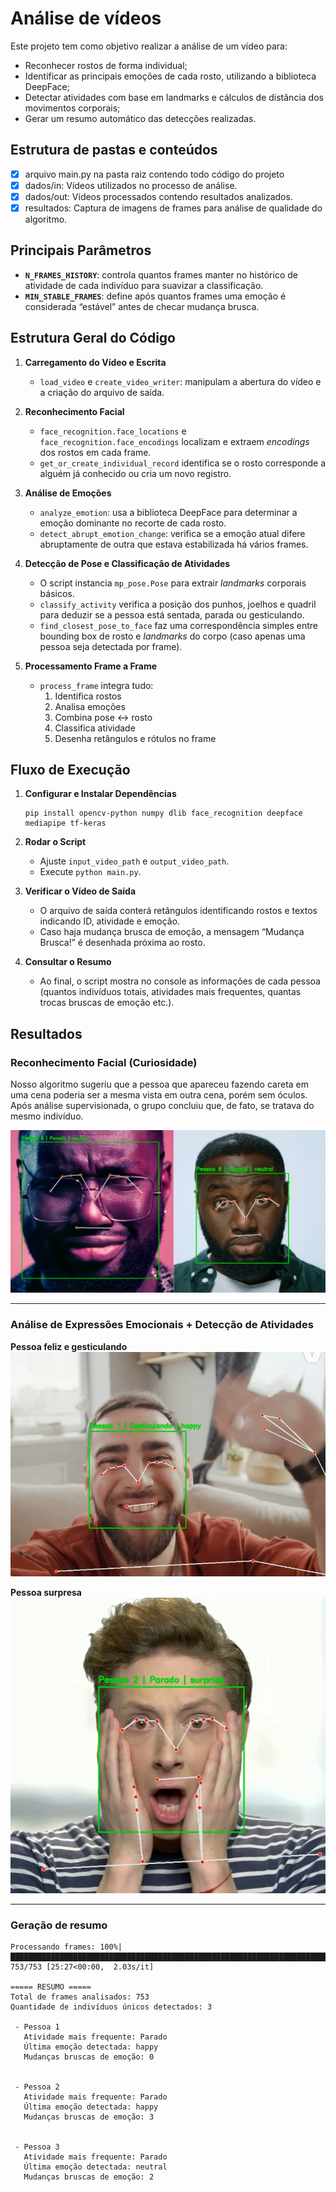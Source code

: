 # Análise de vídeos
Este projeto tem como objetivo realizar a análise de um vídeo para:
- Reconhecer rostos de forma individual;
- Identificar as principais emoções de cada rosto, utilizando a biblioteca DeepFace;
- Detectar atividades com base em landmarks e cálculos de distância dos movimentos corporais;
- Gerar um resumo automático das detecções realizadas.

## Estrutura de pastas e conteúdos
- [x] arquivo main.py na pasta raiz contendo todo código do projeto
- [x] dados/in: Vídeos utilizados no processo de análise.
- [x] dados/out: Vídeos processados contendo resultados analizados.
- [x] resultados: Captura de imagens de frames para análise de qualidade do algoritmo.

## Principais Parâmetros

- **`N_FRAMES_HISTORY`**: controla quantos frames manter no histórico de atividade de cada indivíduo para suavizar a classificação.  
- **`MIN_STABLE_FRAMES`**: define após quantos frames uma emoção é considerada “estável” antes de checar mudança brusca.

## Estrutura Geral do Código

1. **Carregamento do Vídeo e Escrita**  
   - `load_video` e `create_video_writer`: manipulam a abertura do vídeo e a criação do arquivo de saída.

2. **Reconhecimento Facial**  
   - `face_recognition.face_locations` e `face_recognition.face_encodings` localizam e extraem *encodings* dos rostos em cada frame.  
   - `get_or_create_individual_record` identifica se o rosto corresponde a alguém já conhecido ou cria um novo registro.

3. **Análise de Emoções**  
   - `analyze_emotion`: usa a biblioteca DeepFace para determinar a emoção dominante no recorte de cada rosto.  
   - `detect_abrupt_emotion_change`: verifica se a emoção atual difere abruptamente de outra que estava estabilizada há vários frames.

4. **Detecção de Pose e Classificação de Atividades**  
   - O script instancia `mp_pose.Pose` para extrair *landmarks* corporais básicos.  
   - `classify_activity` verifica a posição dos punhos, joelhos e quadril para deduzir se a pessoa está sentada, parada ou gesticulando.  
   - `find_closest_pose_to_face` faz uma correspondência simples entre bounding box de rosto e *landmarks* do corpo (caso apenas uma pessoa seja detectada por frame).

5. **Processamento Frame a Frame**  
   - `process_frame` integra tudo:  
     1. Identifica rostos  
     2. Analisa emoções  
     3. Combina pose ↔ rosto  
     4. Classifica atividade  
     5. Desenha retângulos e rótulos no frame

## Fluxo de Execução

1. **Configurar e Instalar Dependências**  
   ```
   pip install opencv-python numpy dlib face_recognition deepface mediapipe tf-keras
   ```

2. **Rodar o Script**  
   - Ajuste `input_video_path` e `output_video_path`.  
   - Execute `python main.py`.  

3. **Verificar o Vídeo de Saída**  
   - O arquivo de saída conterá retângulos identificando rostos e textos indicando ID, atividade e emoção.  
   - Caso haja mudança brusca de emoção, a mensagem “Mudança Brusca!” é desenhada próxima ao rosto.  

4. **Consultar o Resumo**  
   - Ao final, o script mostra no console as informações de cada pessoa (quantos indivíduos totais, atividades mais frequentes, quantas trocas bruscas de emoção etc.).


## Resultados

### Reconhecimento Facial (Curiosidade)

Nosso algoritmo sugeriu que a pessoa que apareceu fazendo careta em uma cena poderia ser a mesma vista em outra cena, porém sem óculos. Após análise supervisionada, o grupo concluiu que, de fato, se tratava do mesmo indivíduo.

![](resultados/output_same_person.jpg)

---

### Análise de Expressões Emocionais + Detecção de Atividades

**Pessoa feliz e gesticulando**  
![](resultados/output_bye.jpg)

**Pessoa surpresa**  
![](resultados/output_surprised.jpg)

---

### Geração de resumo
```
Processando frames: 100%|██████████████████████████████████████████████████████████████████████████████████████████████████████████████████████████████████████████████████████████████████████████████████████████████████████████████████████| 753/753 [25:27<00:00,  2.03s/it]

===== RESUMO =====
Total de frames analisados: 753
Quantidade de indivíduos únicos detectados: 3

 - Pessoa 1
   Atividade mais frequente: Parado
   Última emoção detectada: happy
   Mudanças bruscas de emoção: 0


 - Pessoa 2
   Atividade mais frequente: Parado
   Última emoção detectada: happy
   Mudanças bruscas de emoção: 3


 - Pessoa 3
   Atividade mais frequente: Parado
   Última emoção detectada: neutral
   Mudanças bruscas de emoção: 2

```

